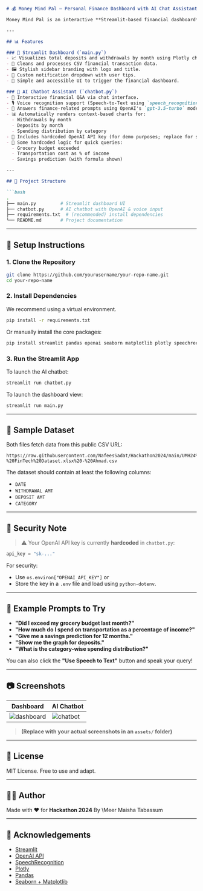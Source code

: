 ````markdown
# 💰 Money Mind Pal — Personal Finance Dashboard with AI Chat Assistant

Money Mind Pal is an interactive **Streamlit-based financial dashboard** enhanced with an **AI-powered chatbot assistant**. It helps users visualize their spending and saving habits, ask financial questions via text or voice, and receive intelligent, data-driven insights — all from their transaction history.

---

## 📊 Features

### 🔹 Streamlit Dashboard (`main.py`)
- 📈 Visualizes total deposits and withdrawals by month using Plotly charts.
- 🧮 Cleans and processes CSV financial transaction data.
- 🖼️ Stylish sidebar branding with logo and title.
- 🔔 Custom notification dropdown with user tips.
- 🧠 Simple and accessible UI to trigger the financial dashboard.

### 🔹 AI Chatbot Assistant (`chatbot.py`)
- 💬 Interactive financial Q&A via chat interface.
- 🎙️ Voice recognition support (Speech-to-Text using `speech_recognition`).
- 🤖 Answers finance-related prompts using OpenAI's `gpt-3.5-turbo` model.
- 📊 Automatically renders context-based charts for:
  - Withdrawals by month
  - Deposits by month
  - Spending distribution by category
- 🔐 Includes hardcoded OpenAI API key (for demo purposes; replace for security).
- 🧠 Some hardcoded logic for quick queries:
  - Grocery budget exceeded
  - Transportation cost as % of income
  - Savings prediction (with formula shown)

---

## 📁 Project Structure

```bash
.
├── main.py         # Streamlit dashboard UI
├── chatbot.py      # AI chatbot with OpenAI & voice input
├── requirements.txt  # (recommended) install dependencies
└── README.md       # Project documentation
````

---

## 🔧 Setup Instructions

### 1. Clone the Repository

```bash
git clone https://github.com/yourusername/your-repo-name.git
cd your-repo-name
```

### 2. Install Dependencies

We recommend using a virtual environment.

```bash
pip install -r requirements.txt
```

Or manually install the core packages:

```bash
pip install streamlit pandas openai seaborn matplotlib plotly speechrecognition
```

### 3. Run the Streamlit App

To launch the AI chatbot:

```bash
streamlit run chatbot.py
```

To launch the dashboard view:

```bash
streamlit run main.py
```

---

## 🧠 Sample Dataset

Both files fetch data from this public CSV URL:

```
https://raw.githubusercontent.com/NafeesSadat/Hackathon2024/main/UMH24%20-%20FinTech%20Dataset.xlsx%20-%20Ahmad.csv
```

The dataset should contain at least the following columns:

* `DATE`
* `WITHDRAWAL AMT`
* `DEPOSIT AMT`
* `CATEGORY`

---

## 🔐 Security Note

> ⚠️ Your OpenAI API key is currently **hardcoded** in `chatbot.py`:

```python
api_key = "sk-..."
```

For security:

* Use `os.environ["OPENAI_API_KEY"]` or
* Store the key in a `.env` file and load using `python-dotenv`.

---

## 🚀 Example Prompts to Try

* **"Did I exceed my grocery budget last month?"**
* **"How much do I spend on transportation as a percentage of income?"**
* **"Give me a savings prediction for 12 months."**
* **"Show me the graph for deposits."**
* **"What is the category-wise spending distribution?"**

You can also click the **"Use Speech to Text"** button and speak your query!

---

## 📷 Screenshots

| Dashboard                            | AI Chatbot                       |
| ------------------------------------ | -------------------------------- |
| ![dashboard](./assets/dashboard.png) | ![chatbot](./assets/chatbot.png) |

> **(Replace with your actual screenshots in an `assets/` folder)**

---

## 📌 License

MIT License. Free to use and adapt.

---

## 👨‍💻 Author

Made with ❤️ for **Hackathon 2024**
By \Meer Maisha Tabassum

---

## 🙏 Acknowledgements

* [Streamlit](https://streamlit.io/)
* [OpenAI API](https://platform.openai.com/)
* [SpeechRecognition](https://pypi.org/project/SpeechRecognition/)
* [Plotly](https://plotly.com/python/)
* [Pandas](https://pandas.pydata.org/)
* [Seaborn + Matplotlib](https://seaborn.pydata.org/)

```
